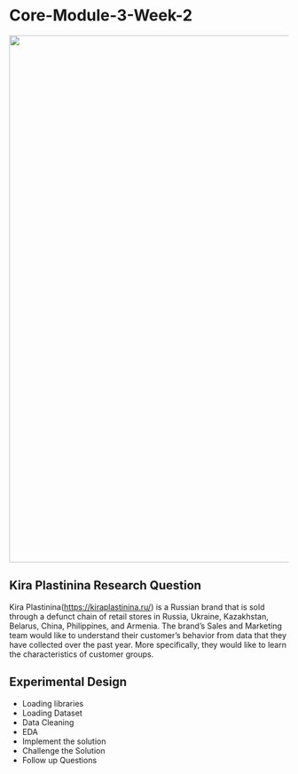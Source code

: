 # Core-Module-3-Week-2

<img src="https://user-images.githubusercontent.com/99291087/172064109-2671165b-5a91-4c1d-a971-1f59aea68429.jpg" width="950" height="950" />

## Kira Plastinina Research Question

Kira Plastinina(https://kiraplastinina.ru/) is a Russian brand that is sold through a defunct chain of retail stores in Russia, Ukraine, Kazakhstan, Belarus, China, Philippines, and Armenia. The brand’s Sales and Marketing team would like to understand their customer’s behavior from data that they have collected over the past year. More specifically, they would like to learn the characteristics of customer groups.

## Experimental Design
 
- Loading libraries
- Loading Dataset
- Data Cleaning
- EDA
- Implement the solution
- Challenge the Solution
- Follow up Questions


